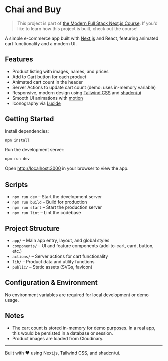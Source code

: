 # Chai and Buy

> This project is part of [the Modern Full Stack Next.js Course](https://nextjscourse.dev/?ref=chai-and-code). If you'd like to learn how this project is built, check out the course!

A simple e-commerce app built with [Next.js](https://nextjs.org/) and React, featuring animated cart functionality and a modern UI.

## Features

- Product listing with images, names, and prices
- Add to Cart button for each product
- Animated cart count in the header
- Server Actions to update cart count (demo: uses in-memory variable)
- Responsive, modern design using [Tailwind CSS](https://tailwindcss.com/) and [shadcn/ui](https://ui.shadcn.com/)
- Smooth UI animations with [motion](https://motion.dev/)
- Iconography via [Lucide](https://lucide.dev/)

## Getting Started

Install dependencies:

```bash
npm install
```

Run the development server:

```bash
npm run dev
```

Open [http://localhost:3000](http://localhost:3000) in your browser to view the app.

## Scripts

- `npm run dev` – Start the development server
- `npm run build` – Build for production
- `npm run start` – Start the production server
- `npm run lint` – Lint the codebase

## Project Structure

- `app/` – Main app entry, layout, and global styles
- `components/` – UI and feature components (add-to-cart, card, button, etc.)
- `actions/` – Server actions for cart functionality
- `lib/` – Product data and utility functions
- `public/` – Static assets (SVGs, favicon)

## Configuration & Environment

No environment variables are required for local development or demo usage.

## Notes

- The cart count is stored in-memory for demo purposes. In a real app, this would be persisted in a database or session.
- Product images are loaded from Cloudinary.

---

Built with ❤️ using Next.js, Tailwind CSS, and shadcn/ui.
